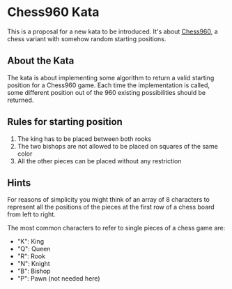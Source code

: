 # Chess960 Kata
This is a proposal for a new kata to be introduced. It's about [Chess960][1], a chess variant with somehow random starting positions.

## About the Kata
The kata is about implementing some algorithm to return a valid starting position for a Chess960 game. Each time the implementation is called, some different position out of the 960 existing possibilities should be returned.

## Rules for starting position
1. The king has to be placed between both rooks
2. The two bishops are not allowed to be placed on squares of the same color
3. All the other pieces can be placed without any restriction

## Hints
For reasons of simplicity you might think of an array of 8 characters to represent all the positions of the pieces at the first row of a chess board from left to right.

The most common characters to refer to single pieces of a chess game are:
* "K": King
* "Q": Queen
* "R": Rook
* "N": Knight
* "B": Bishop
* "P": Pawn (not needed here)

[1]: https://en.wikipedia.org/wiki/Chess960 "Wikipedia: Chess960"

